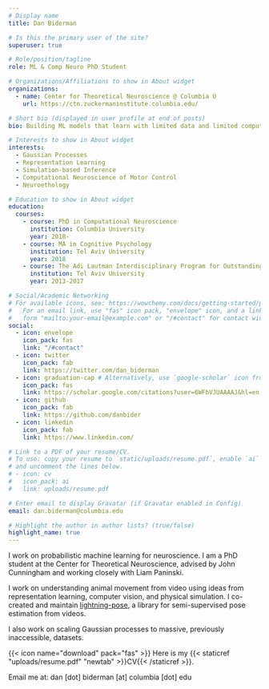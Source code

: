 ```yaml
---
# Display name
title: Dan Biderman

# Is this the primary user of the site?
superuser: true

# Role/position/tagline
role: ML & Comp Neuro PhD Student

# Organizations/Affiliations to show in About widget
organizations:
  - name: Center for Theoretical Neuroscience @ Columbia U
    url: https://ctn.zuckermaninstitute.columbia.edu/

# Short bio (displayed in user profile at end of posts)
bio: Building ML models that learn with limited data and limited compute. Using them to understand brain and behavior.

# Interests to show in About widget
interests:
  - Gaussian Processes
  - Representation Learning
  - Simulation-based Inference
  - Computational Neuroscience of Motor Control
  - Neuroethology

# Education to show in About widget
education:
  courses:
    - course: PhD in Computational Neuroscience
      institution: Columbia University
      year: 2018-
    - course: MA in Cognitive Psychology
      institution: Tel Aviv University
      year: 2018
    - course: The Adi Lautman Interdisciplinary Program for Outstanding Students
      institution: Tel Aviv University
      year: 2013-2017

# Social/Academic Networking
# For available icons, see: https://wowchemy.com/docs/getting-started/page-builder/#icons
#   For an email link, use "fas" icon pack, "envelope" icon, and a link in the
#   form "mailto:your-email@example.com" or "/#contact" for contact widget.
social:
  - icon: envelope
    icon_pack: fas
    link: "/#contact"
  - icon: twitter
    icon_pack: fab
    link: https://twitter.com/dan_biderman
  - icon: graduation-cap # Alternatively, use `google-scholar` icon from `ai` icon pack
    icon_pack: fas
    link: https://scholar.google.com/citations?user=6WFbVJUAAAAJ&hl=en
  - icon: github
    icon_pack: fab
    link: https://github.com/danbider
  - icon: linkedin
    icon_pack: fab
    link: https://www.linkedin.com/

# Link to a PDF of your resume/CV.
# To use: copy your resume to `static/uploads/resume.pdf`, enable `ai` icons in `params.toml`,
# and uncomment the lines below.
# - icon: cv
#   icon_pack: ai
#   link: uploads/resume.pdf

# Enter email to display Gravatar (if Gravatar enabled in Config)
email: dan.biderman@columbia.edu

# Highlight the author in author lists? (true/false)
highlight_name: true
---
```


I work on probabilistic machine learning for neuroscience. I am a PhD student at the Center for Theoretical Neuroscience, advised by John Cunningham and working closely with Liam Paninski.

I work on understanding animal movement from video using ideas from representation learning, computer vision, and physical simulation. I co-created and maintain [lightning-pose](https://github.com/danbider/lightning-pose), a library for semi-supervised pose estimation from videos.

I also work on scaling Gaussian processes to massive, previously inaccessible, datasets.

{{< icon name="download" pack="fas" >}} Here is my {{< staticref "uploads/resume.pdf" "newtab" >}}CV{{< /staticref >}}.

Email me at: dan [dot] biderman [at] columbia [dot] edu
